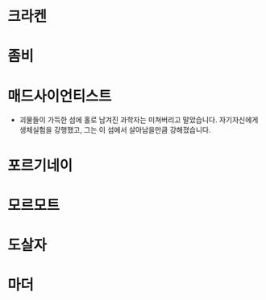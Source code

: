 # 크라켄
# 좀비
# 매드사이언티스트
  - 괴물들이 가득한 섬에 홀로 남겨진 과학자는 미쳐버리고 말았습니다. 자기자신에게 생체실험을 강행했고, 그는 이 섬에서 살아남을만큼 강해졌습니다. 
# 포르기네이
# 모르모트
# 도살자
# 마더

